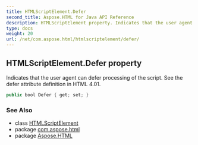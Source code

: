 ```yaml
---
title: HTMLScriptElement.Defer
second_title: Aspose.HTML for Java API Reference
description: HTMLScriptElement property. Indicates that the user agent can defer processing of the script. See the defer attribute definition in HTML 4.01
type: docs
weight: 20
url: /net/com.aspose.html/htmlscriptelement/defer/
---
```

## HTMLScriptElement.Defer property

Indicates that the user agent can defer processing of the script. See the defer attribute definition in HTML 4.01.

```java
public bool Defer { get; set; }
```

### See Also

* class [HTMLScriptElement](../)
* package [com.aspose.html](../../htmlscriptelement/)
* package [Aspose.HTML](../../../)
